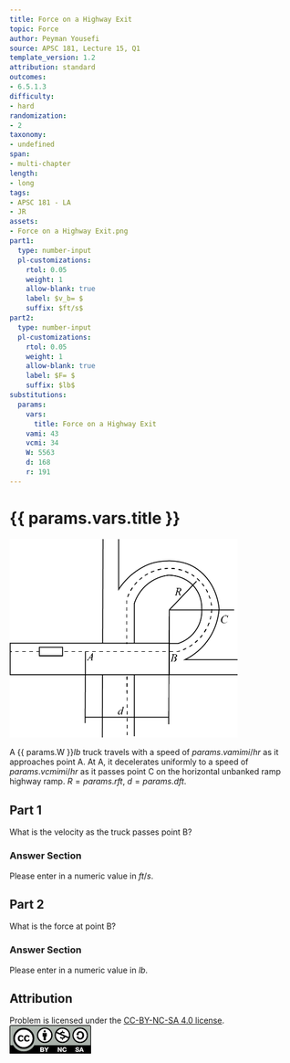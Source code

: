 ```yaml
---
title: Force on a Highway Exit
topic: Force
author: Peyman Yousefi
source: APSC 181, Lecture 15, Q1
template_version: 1.2
attribution: standard
outcomes:
- 6.5.1.3
difficulty:
- hard
randomization:
- 2
taxonomy:
- undefined
span:
- multi-chapter
length:
- long
tags:
- APSC 181 - LA
- JR
assets:
- Force on a Highway Exit.png
part1:
  type: number-input
  pl-customizations:
    rtol: 0.05
    weight: 1
    allow-blank: true
    label: $v_b= $
    suffix: $ft/s$
part2:
  type: number-input
  pl-customizations:
    rtol: 0.05
    weight: 1
    allow-blank: true
    label: $F= $
    suffix: $lb$
substitutions:
  params:
    vars:
      title: Force on a Highway Exit
    vami: 43
    vcmi: 34
    W: 5563
    d: 168
    r: 191
---
```

# {{ params.vars.title }}
<img src="Force on a Highway Exit.png" width=400>

A {{ params.W }}$lb$ truck travels with a speed of ${{ params.vami }}mi/hr$ as it approaches point A. At A, it decelerates uniformly to a speed of ${{ params.vcmi }}mi/hr$ as it passes point C on the horizontal unbanked ramp highway ramp.
$R = {{ params.r }}ft$, $d = {{ params.d }}ft$.

## Part 1

What is the velocity as the truck passes point B?

### Answer Section

Please enter in a numeric value in $ft/s$.

## Part 2

What is the force at point B?

### Answer Section

Please enter in a numeric value in $lb$.

## Attribution

Problem is licensed under the [CC-BY-NC-SA 4.0 license](https://creativecommons.org/licenses/by-nc-sa/4.0/).<br> ![The Creative Commons 4.0 license requiring attribution-BY, non-commercial-NC, and share-alike-SA license.](https://raw.githubusercontent.com/firasm/bits/master/by-nc-sa.png)